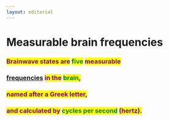 ```yaml
---
layout: editorial
---
```


# Measurable brain frequencies

###

### <mark style="color:purple;">Brainwave states are</mark> <mark style="color:green;">five</mark> <mark style="color:purple;">measurable</mark>

### [frequencies](../../../../astrophysics/the-usdchoice-of-physics/energy-in-physics/frequency.md) <mark style="color:purple;">in the</mark> <mark style="color:green;">brain</mark><mark style="color:purple;">,</mark>&#x20;

### <mark style="color:purple;">named after a Greek letter,</mark>

### &#x20;<mark style="color:purple;">and calculated by</mark> <mark style="color:green;">cycles per second</mark> <mark style="color:purple;">(hertz).</mark>

<mark style="color:purple;"></mark>

<mark style="color:purple;"></mark>

